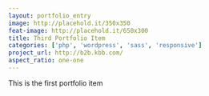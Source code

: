 ```yaml
---
layout: portfolio_entry
image: http://placehold.it/350x350
feat-image: http://placehold.it/650x300
title: Third Portfolio Item
categories: ['php', 'wordpress', 'sass', 'responsive']
project_url: http://b2b.kbb.com/
aspect_ratio: one-one
---
```

This is the first portfolio item
